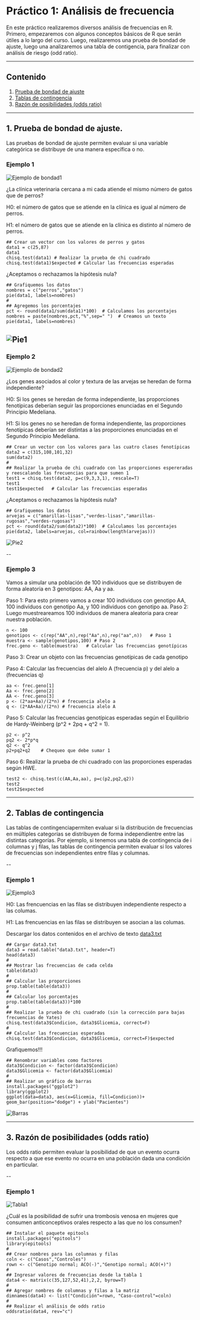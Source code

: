 # Práctico 1: Análisis de frecuencia

En este práctico realizaremos diversos análisis de frecuencias en R. Primero, empezaremos con algunos conceptos básicos de R que serán útiles a lo largo del curso. Luego, realizaremos una prueba de bondad de ajuste, luego una analizaremos una tabla de contigencia, para finalizar con análisis de riesgo (odd ratio).

---

## Contenido

1. [Prueba de bondad de ajuste](https://github.com/lecastaneda/Bioestadistica/blob/main/Pr%C3%A1ctico%201.md#1-prueba-de-bondad-de-ajuste)
2. [Tablas de contingencia](https://github.com/lecastaneda/Bioestadistica/blob/main/Pr%C3%A1ctico%201.md#2-tablas-de-contingencia)
3. [Razón de posibilidades (odds ratio)](https://github.com/lecastaneda/Bioestadistica/blob/main/Pr%C3%A1ctico%201.md#3-raz%C3%B3n-de-posibilidades-odds-ratio)

---
## 1. Prueba de bondad de ajuste.

Las pruebas de bondad de ajuste permiten evaluar si una variable categórica se distribuye de una manera específica o no.

### Ejemplo 1

   ![Ejemplo de bondad1](https://github.com/lecastaneda/Bioestadistica/blob/main/Ejemplo1.png)

¿La clínica veterinaria cercana a mi cada atiende el mismo número de gatos que de perros?

H0: el número de gatos que se atiende en la clínica es igual al número de perros.

H1: el número de gatos que se atiende en la clínica es distinto al número de perros.

```
## Crear un vector con los valores de perros y gatos
data1 = c(25,87)
data1
chisq.test(data1) # Realizar la prueba de chi cuadrado
chisq.test(data1)$expected # Calcular las frecuencias esperadas
```

¿Aceptamos o rechazamos la hipótesis nula?

```
## Grafiquemos los datos
nombres = c("perros","gatos")
pie(data1, labels=nombres)
#
## Agregemos los porcentajes
pct <- round(data1/sum(data1)*100)  # Calculamos los porcentajes
nombres = paste(nombres,pct,"%",sep=" ")  # Creamos un texto
pie(data1, labels=nombres)
```
   ![Pie1](https://github.com/lecastaneda/Bioestadistica/blob/main/Pie1)
--
### Ejemplo 2

   ![Ejemplo de bondad2](https://github.com/lecastaneda/Bioestadistica/blob/main/Ejemplo2.png)

¿Los genes asociados al color y textura de las arvejas se heredan de forma independiente?

H0: Si los genes se heredan de forma independiente, las proporciones fenotípicas deberían seguir las proporciones enunciadas en el Segundo Principio Medeliana.

H1: Si los genes no se heredan de forma independiente, las proporciones fenotípicas deberían ser distintas a las proporciones enunciadas en el Segundo Principio Medeliana.

```
## Crear un vector con los valores para las cuatro clases fenotípicas
data2 = c(315,108,101,32)
sum(data2)
#
## Realizar la prueba de chi cuadrado con las proporciones espereradas y reescalando las frecuencias para que sumen 1
test1 = chisq.test(data2, p=c(9,3,3,1), rescale=T)
test1
test1$expected   # Calcular las frecuencias esperadas
```

¿Aceptamos o rechazamos la hipótesis nula?

```
## Grafiquemos los datos
arvejas = c("amarillas-lisas","verdes-lisas","amarillas-rugosas","verdes-rugosas")
pct <- round(data2/sum(data2)*100)  # Calculamos los porcentajes
pie(data2, labels=arvejas, col=rainbow(length(arvejas)))
```

   ![Pie2](https://github.com/lecastaneda/Bioestadistica/blob/main/Pie2)

--
### Ejemplo 3

Vamos a simular una población de 100 individuos que se distribuyen de forma aleatoria en 3 genotipos: AA, Aa y aa. 

Paso 1: Para esto primero vamos a crear 100 individuos con genotipo AA, 100 individuos con genotipo Aa, y 100 individuos con genotipo aa. 
Paso 2: Luego muestreareamos 100 individuos de manera aleatoria para crear nuestra población.


```
n <- 100
genotipos <- c(rep("AA",n),rep("Aa",n),rep("aa",n))   # Paso 1
muestra <- sample(genotipos,100) # Paso 2
frec.geno <- table(muestra)   # Calcular las frecuencias genotípicas
```

Paso 3: Crear un objeto con las frecuencias genotípicas de cada genotipo

Paso 4: Calcular las frecuencias del alelo A (frecuencia p) y del alelo a (frecuencias q)

```
aa <- frec.geno[1]
Aa <- frec.geno[2]
AA <- frec.geno[3]
p <- (2*aa+Aa)/(2*n) # frecuencia alelo a
q <- (2*AA+Aa)/(2*n) # frecuencia alelo A
```

Paso 5: Calcular las frecuencias genotípicas esperadas según el Equilibrio de Hardy-Weinberg (p^2 + 2pq + q^2 = 1).

```
p2 <- p^2
pq2 <- 2*p*q
q2 <- q^2
p2+pq2+q2    # Chequeo que debe sumar 1
```

Paso 6: Realizar la prueba de chi cuadrado con las proporciones esperadas según HWE.

```
test2 <- chisq.test(c(AA,Aa,aa), p=c(p2,pq2,q2))
test2
test2$expected
```

---
## 2. Tablas de contingencia

Las tablas de contingenciapermiten evaluar si la distribución de frecuencias en múltiples categorías se distribuyen de forma independientre entre las distintas categorías. Por ejemplo, si tenemos una tabla de contingencia de i columnas y j filas, las tablas de contingencia permiten evaluar si los valores de frecuencias son independientes entre filas y columnas.

--
### Ejemplo 1

   ![Ejemplo3](https://github.com/lecastaneda/Bioestadistica/blob/main/Ejemplo3.png)
   
H0: Las frencuencias en las filas se distribuyen independiente respecto a las columas.

H1: Las frencuencias en las filas se distribuyen se asocian a las columas.

Descargar los datos contenidos en el archivo de texto [data3.txt](https://github.com/lecastaneda/Bioestadistica/blob/main/data3.txt)

```
## Cargar data3.txt
data3 = read.table("data3.txt", header=T)
head(data3)
#
## Mostrar las frecuencias de cada celda
table(data3)
#
## Calcular las proporciones
prop.table(table(data3))
#
## Calcular los porcentajes
prop.table(table(data3))*100
#
## Realizar la prueba de chi cuadrado (sin la corrección para bajas frecuencias de Yates)
chisq.test(data3$Condicion, data3$Glicemia, correct=F)
#
## Calcular las frecuencias esperadas
chisq.test(data3$Condicion, data3$Glicemia, correct=F)$expected
```

Grafiquemos!!!

```
## Renombrar variables como factores
data3$Condicion <- factor(data3$Condicion)
data3$Glicemia <- factor(data3$Glicemia)
#
## Realizar un gráfico de barras
install.packages("ggplot2")
library(ggplot2)
ggplot(data=data3, aes(x=Glicemia, fill=Condicion))+ geom_bar(position="dodge") + ylab("Pacientes")
```

   ![Barras](https://github.com/lecastaneda/Bioestadistica/blob/main/Bar1.png)

---
## 3. Razón de posibilidades (odds ratio)

Los odds ratio permiten evaluar la posibilidad de que un evento ocurra respecto a que ese evento no ocurra en una población dada una condición en particular.

--
### Ejemplo 1

   ![Tabla1](https://github.com/lecastaneda/Bioestadistica/blob/main/Tabla1.png)

¿Cuál es la posibilidad de sufrir una trombosis venosa en mujeres que consumen anticonceptivos orales respecto a las que no los consumen?

```
## Instalar el paquete epitools
install.packages("epitools")
library(epitools)
#
## Crear nombres para las columnas y filas
coln <- c("Casos","Controles")
rown <- c("Genotipo normal; ACO(-)","Genotipo normal; ACO(+)")
#
## Ingresar valores de frecuencias desde la tabla 1
data4 <- matrix(c(35,127,52,41),2,2, byrow=T)
#
## Agregar nombres de columnas y filas a la matriz
dimnames(data4) <- list("Condición"=rown, "Caso-control"=coln) 
#
## Realizar el análisis de odds ratio
oddsratio(data4, rev="c")
